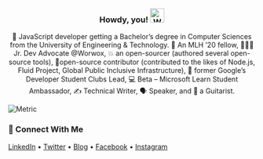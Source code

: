 <div align="center">
  
<h3>Howdy, you! <img src="https://github.com/TheDudeThatCode/TheDudeThatCode/blob/master/Assets/Hi.gif" width="29px" alt="Waving"> </h3>

🚀 JavaScript developer getting a Bachelor’s degree in Computer Sciences from the University of Engineering & Technology. 🐼 An MLH ’20 fellow, 👨🏻‍💻 Jr. Dev Advocate @Worwox, 💥 an open-sourcer (authored several open-source tools), 🦉open-source contributor (contributed to the likes of Node.js, Fluid Project, Global Public Inclusive Infrastructure), 🙌 former Google’s Developer Student Clubs Lead, 💻 Beta – Microsoft Learn Student Ambassador, ✍️ Technical Writer, 🗣 Speaker, and 🎸 a Guitarist.

</div>

![Metric](https://metrics.lecoq.io/msaaddev)

### 👥 Connect With Me

[LinkedIn](https://www.linkedin.com/in/msaaddev/) • [Twitter](https://twitter.com/msaaddev) • [Blog](http://msaad.dev/) • [Facebook](https://www.facebook.com/msaaddev/) • [Instagram](https://www.instagram.com/msaaddev/)
